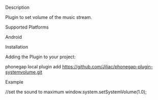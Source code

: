 Description

Plugin to set volume of the music stream.

Supported Platforms

Android

Installation

Adding the Plugin to your project:

phonegap local plugin add https://github.com/Jiliac/phonegap-plugin-systemvolume.git

Example

//set the sound to maximum
window.system.setSystemVolume(1.0);

